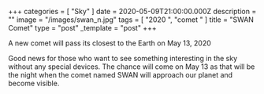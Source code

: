 +++
categories = [ "Sky" ]
date = 2020-05-09T21:00:00.000Z
description = ""
image = "/images/swan_n.jpg"
tags = [ "2020 ", "comet " ]
title = "SWAN Comet"
type = "post"
_template = "post"
+++

A new comet will pass its closest to the Earth on May 13, 2020   
  
Good news for those who want to see something interesting in the sky without any special devices. The chance will come on May 13 as that will be the night when the comet named SWAN will approach our planet and become visible.
